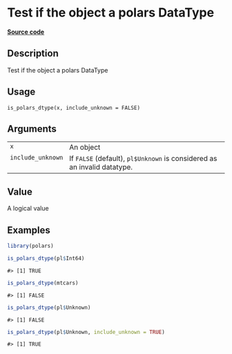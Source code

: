 

# Test if the object a polars DataType

[**Source code**](https://github.com/pola-rs/r-polars/tree/8dac37e8bf89bcd080a13d0ed20dd1dc2bee615f/R/is_polars.R#L55)

## Description

Test if the object a polars DataType

## Usage

<pre><code class='language-R'>is_polars_dtype(x, include_unknown = FALSE)
</code></pre>

## Arguments

<table>
<tr>
<td style="white-space: nowrap; font-family: monospace; vertical-align: top">
<code id="x">x</code>
</td>
<td>
An object
</td>
</tr>
<tr>
<td style="white-space: nowrap; font-family: monospace; vertical-align: top">
<code id="include_unknown">include_unknown</code>
</td>
<td>
If <code>FALSE</code> (default), <code>pl$Unknown</code> is considered
as an invalid datatype.
</td>
</tr>
</table>

## Value

A logical value

## Examples

``` r
library(polars)

is_polars_dtype(pl$Int64)
```

    #> [1] TRUE

``` r
is_polars_dtype(mtcars)
```

    #> [1] FALSE

``` r
is_polars_dtype(pl$Unknown)
```

    #> [1] FALSE

``` r
is_polars_dtype(pl$Unknown, include_unknown = TRUE)
```

    #> [1] TRUE
